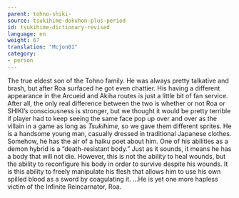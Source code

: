 ```yaml
---
parent: tohno-shiki-
source: tsukihime-dokuhon-plus-period
id: tsukihime-dictionary-revised
language: en
weight: 67
translation: "Mcjon01"
category:
- person
---
```


The true eldest son of the Tohno family.
He was always pretty talkative and brash, but after Roa surfaced he got even chattier. His having a different appearance in the Arcueid and Akiha routes is just a little bit of fan service. After all, the only real difference between the two is whether or not Roa or SHIKI’s consciousness is stronger, but we thought it would be pretty terrible if player had to keep seeing the same face pop up over and over as the villain in a game as long as *Tsukihime*, so we gave them different sprites.
He is a handsome young man, casually dressed in traditional Japanese clothes. Somehow, he has the air of a haiku poet about him.
One of his abilities as a demon hybrid is a “death-resistant body.” Just as it sounds, it means he has a body that will not die. However, this is not the ability to heal wounds, but the ability to reconfigure his body in order to survive despite his wounds. It is this ability to freely manipulate his flesh that allows him to use his own spilled blood as a sword by coagulating it.
…He is yet one more hapless victim of the Infinite Reincarnator, Roa.
